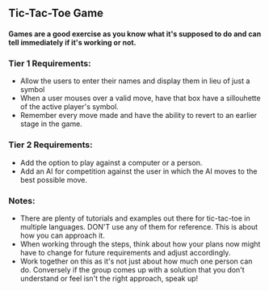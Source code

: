 ## Tic-Tac-Toe Game
#### Games are a good exercise as you know what it's supposed to do and can tell immediately if it's working or not.

### Tier 1 Requirements:
* Allow the users to enter their names and display them in lieu of just a symbol
* When a user mouses over a valid move, have that box have a sillouhette of the active player's symbol.
* Remember every move made and have the ability to revert to an earlier stage in the game.

### Tier 2 Requirements: 
* Add the option to play against a computer or a person.
* Add an AI for competition against the user in which the AI moves to the best possible move.


### Notes:
* There are plenty of tutorials and examples out there for tic-tac-toe in multiple languages. DON'T use any of them for reference. This is about how you can approach it.
* When working through the steps, think about how your plans now might have to change for future requirements and adjust accordingly.
* Work together on this as it's not just about how much one person can do. Conversely if the group comes up with a solution that you don't understand or feel isn't the right approach, speak up!
